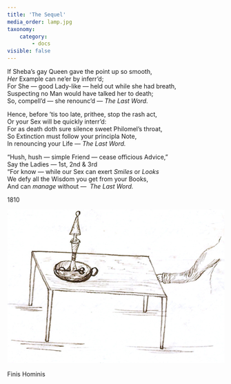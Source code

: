 ```yaml
---
title: 'The Sequel'
media_order: lamp.jpg
taxonomy:
    category:
        - docs
visible: false
---
```


If Sheba’s gay Queen gave the point up so smooth,  
*Her* Example can ne’er by inferr’d;  
For She — good Lady-like — held out while she had breath,  
Suspecting no Man would have talked her to death;  
So, compell’d — she renounc’d — *The Last Word.*  
  
Hence, before ’tis too late, prithee, stop the rash act,  
Or your Sex will be quickly interr’d:  
For as death doth sure silence sweet Philomel’s throat,  
So Extinction must follow your principla Note,  
In renouncing your Life —  *The Last Word.*  
  
“Hush, hush — simple Friend — cease officious Advice,”  
Say the Ladies — 1st, 2nd & 3rd  
“For know — while our Sex can exert *Smiles* or *Looks*  
We defy all the Wisdom you get from your Books,  
And can *manage* without —  *The Last Word.*  
  
1810

![lamp](lamp.jpg?resize=300)

Finis Hominis